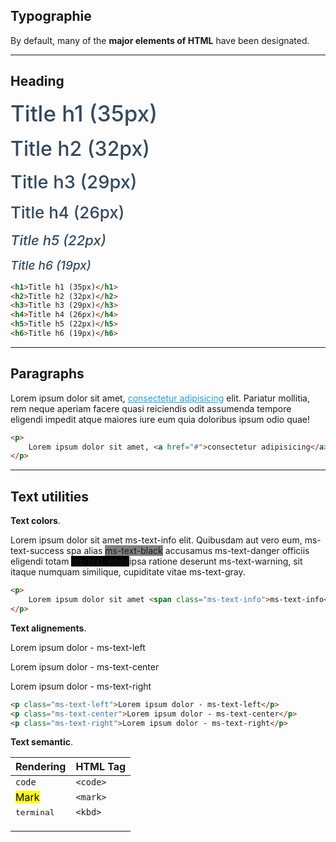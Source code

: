 ## Typographie

By default, many of the **major elements of HTML** have been designated.

___

## Heading

<h1 style="margin:0 0 1rem 0; font-size: 35px; font-weight: 500; color: #34495e;">Title h1 (35px)</h1>
<h2 style="margin:0 0 1rem 0; font-size: 32px; font-weight: 500; color: #34495e;">Title h2 (32px)</h2>
<h3 style="margin:0 0 1rem 0; font-size: 29px; font-weight: 500; color: #34495e;">Title h3 (29px)</h3>
<h4 style="margin:0 0 1rem 0; font-size: 26px; font-weight: 500; color: #34495e;">Title h4 (26px)</h4>
<h5 style="margin:0 0 1rem 0; font-size: 22px; font-weight: 500; color: #34495e;">Title h5 (22px)</h5>
<h6 style="margin:0 0 1rem 0; font-size: 19px; font-weight: 500; color: #34495e;">Title h6 (19px)</h6>

```html
<h1>Title h1 (35px)</h1>
<h2>Title h2 (32px)</h2>
<h3>Title h3 (29px)</h3>
<h4>Title h4 (26px)</h4>
<h5>Title h5 (22px)</h5>
<h6>Title h6 (19px)</h6>
```
___

## Paragraphs

<p>
    Lorem ipsum dolor sit amet, <a href="#" style="color: #219ced; font-weight:normal;">consectetur adipisicing</a> elit. Pariatur mollitia, rem neque aperiam facere quasi reiciendis odit assumenda tempore eligendi impedit atque maiores iure eum quia doloribus ipsum odio quae!
</p>

```html
<p>
    Lorem ipsum dolor sit amet, <a href="#">consectetur adipisicing</a> elit. Pariatur mollitia, rem neque aperiam facere quasi reiciendis odit assumenda tempore eligendi impedit atque maiores iure eum quia doloribus ipsum odio quae!
</p>
```
___

## Text utilities

**Text colors**.

<p>
	Lorem ipsum dolor sit amet <span class="ms-text-info">ms-text-info</span> elit. Quibusdam aut vero eum, <span class="ms-text-success">ms-text-success</span> spa alias <span class="ms-text-black" style="background-color: gray">ms-text-black</span> accusamus <span class="ms-text-danger">ms-text-danger</span> officiis eligendi totam <span class="ms-text-white" style="background-color: black">ms-text-white</span>ipsa ratione deserunt <span class="ms-text-warning">ms-text-warning</span>, sit itaque numquam similique, cupiditate vitae <span class="ms-text-gray">ms-text-gray</span>.
</p>

```html
<p>
	Lorem ipsum dolor sit amet <span class="ms-text-info">ms-text-info</span> elit. Quibusdam aut vero eum, <span class="ms-text-success">ms-text-success</span> spa alias <span class="ms-text-black" style="background-color: gray">ms-text-black</span> accusamus <span class="ms-text-danger">ms-text-danger</span> officiis eligendi totam <span class="ms-text-white" style="background-color: black">ms-text-white</span>ipsa ratione deserunt <span class="ms-text-warning">ms-text-warning</span>, sit itaque numquam similique, cupiditate vitae <span class="ms-text-gray">ms-text-gray</span>.
</p>
```

**Text alignements**.

<p class="ms-text-left">Lorem ipsum dolor - ms-text-left</p>
<p class="ms-text-center">Lorem ipsum dolor - ms-text-center</p>
<p class="ms-text-right">Lorem ipsum dolor - ms-text-right</p>

```html
<p class="ms-text-left">Lorem ipsum dolor - ms-text-left</p>
<p class="ms-text-center">Lorem ipsum dolor - ms-text-center</p>
<p class="ms-text-right">Lorem ipsum dolor - ms-text-right</p>
```

**Text semantic**.

| Rendering | HTML Tag |
|---|---|
| <code>code</code>  |  `<code>` |
| <mark>Mark</mark> | `<mark>` |
| <kbd>terminal</kbd> | `<kbd>` |
|   |   |
|   |   |
|   |   |
